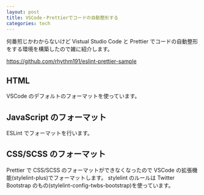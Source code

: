 ```yaml
---
layout: post
title: VSCode・Prettierでコードの自動整形する
categories: tech
---
```


何番煎じかわからないけど Vistual Studio Code と Prettier でコードの自動整形をする環境を構築したので雑に紹介します。

https://github.com/rhythm191/eslint-prettier-sample

## HTML

VSCode のデフォルトのフォーマットを使っています。

## JavaScript のフォーマット

ESLint でフォーマットを行います。

## CSS/SCSS のフォーマット

Prettier で CSS/SCSS のフォーマットができなくなったので VSCode の拡張機能(stylelint-plus)でフォーマットします。
stylelint のルールは Twitter Bootstrap のもの(stylelint-config-twbs-bootstrap)を使っています。
